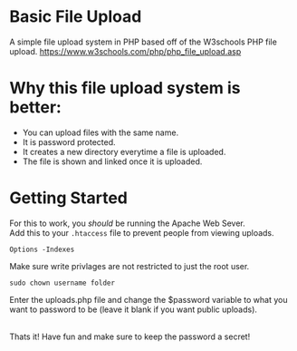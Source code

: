 # Basic File Upload
A simple file upload system in PHP based off of the W3schools PHP file upload.
https://www.w3schools.com/php/php_file_upload.asp

# Why this file upload system is better:

- You can upload files with the same name.
- It is password protected.
- It creates a new directory everytime a file is uploaded.
- The file is shown and linked once it is uploaded.


# Getting Started

For this to work, you *should* be running the Apache Web Sever.
<br>
Add this to your `.htaccess` file to prevent people from viewing uploads.
```
Options -Indexes
```
Make sure write privlages are not restricted to just the root user.
```
sudo chown username folder
```

Enter the uploads.php file and change the $password variable to what you want to password to be (leave it blank if you want public uploads).

<br>
Thats it! Have fun and make sure to keep the password a secret!
